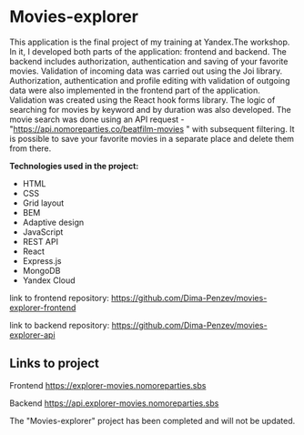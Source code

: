 # Movies-explorer

This application is the final project of my training at Yandex.The workshop. In it, I developed both parts of the application: frontend and backend. The backend includes authorization, authentication and saving of your favorite movies. Validation of incoming data was carried out using the Joi library. Authorization, authentication and profile editing with validation of outgoing data were also implemented in the frontend part of the application. Validation was created using the React hook forms library. The logic of searching for movies by keyword and by duration was also developed. The movie search was done using an API request - "https://api.nomoreparties.co/beatfilm-movies " with subsequent filtering. It is possible to save your favorite movies in a separate place and delete them from there.

**Technologies used in the project:**

- HTML
- CSS
- Grid layout
- BEM
- Adaptive design
- JavaScript
- REST API
- React
- Express.js
- MongoDB
- Yandex Cloud

link to frontend repository: https://github.com/Dima-Penzev/movies-explorer-frontend

link to backend repository: https://github.com/Dima-Penzev/movies-explorer-api

## Links to project

Frontend https://explorer-movies.nomoreparties.sbs

Backend https://api.explorer-movies.nomoreparties.sbs

The "Movies-explorer" project has been completed and will not be updated.
